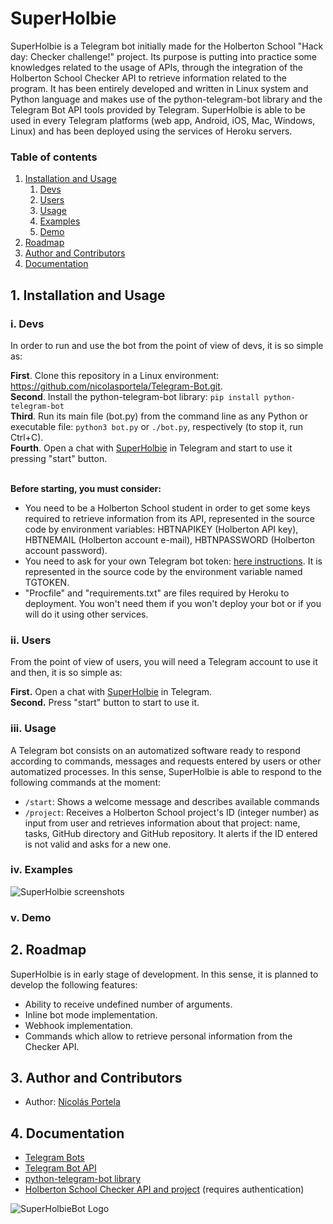 # SuperHolbie

SuperHolbie is a Telegram bot initially made for the Holberton School "Hack day: Checker challenge!" project. Its purpose is putting into practice some knowledges related to the usage of APIs, through the integration of the Holberton School Checker API to retrieve information related to the program.
It has been entirely developed and written in Linux system and Python language and makes use of the python-telegram-bot library and the Telegram Bot API tools provided by Telegram. SuperHolbie is able to be used in every Telegram platforms (web app, Android, iOS, Mac, Windows, Linux) and has been deployed using the services of Heroku servers.

### Table of contents
1. [Installation and Usage](#1)
   1. [Devs](#11)
   2. [Users](#12)
   3. [Usage](#13)
   4. [Examples](#14)
   5. [Demo](#15)
2. [Roadmap](#2)
3. [Author and Contributors](#3)
4. [Documentation](#4)

## 1. Installation and Usage <a name="1"></a>

### i. Devs <a name="11"></a>
In order to run and use the bot from the point of view of devs, it is so simple as:

**First**. Clone this repository in a Linux environment: https://github.com/nicolasportela/Telegram-Bot.git. \
**Second**. Install the python-telegram-bot library: `pip install python-telegram-bot`\
**Third**. Run its main file (bot\.py) from the command line as any Python or executable file: `python3 bot.py` or `./bot.py`, respectively (to stop it, run Ctrl+C).\
**Fourth**. Open a chat with [SuperHolbie](http://t.me/SuperHolbieBot) in Telegram and start to use it pressing "start" button.

\
**Before starting, you must consider:** 
* You need to be a Holberton School student in order to get some keys required to retrieve information from its API, represented in the source code by environment variables: HBTNAPIKEY (Holberton API key), HBTNEMAIL (Holberton account e-mail), HBTNPASSWORD (Holberton account password).
* You need to ask for your own Telegram bot token: [here instructions](https://core.telegram.org/bots#creating-a-new-bot). It is represented in the source code by the environment variable named TGTOKEN.
* "Procfile" and "requirements.txt" are files required by Heroku to deployment. You won't need them if you won't deploy your bot or if you will do it using other services.

### ii. Users <a name="12"></a>
From the point of view of users, you will need a Telegram account to use it and then, it is so simple as:

**First.** Open a chat with [SuperHolbie](http://t.me/SuperHolbieBot) in Telegram.\
**Second.** Press "start" button to start to use it.

### iii. Usage <a name="13"></a>
A Telegram bot consists on an automatized software ready to respond according to commands, messages and requests entered by users or other automatized processes. In this sense, SuperHolbie is able to respond to the following commands at the moment:

* `/start`: Shows a welcome message and describes available commands
* `/project`: Receives a Holberton School project's ID (integer number) as input from user and retrieves information about that project: name, tasks, GitHub directory and GitHub repository. It alerts if the ID entered is not valid and asks for a new one.

### iv. Examples <a name="14"></a>

![SuperHolbie screenshots](https://lh3.googleusercontent.com/pVCm7r1ne9t7SiKSv7zMgLZwMIWaElTrl8kyv5KPdXydcJ3mS-gzc6l_qS8O6kDxNvl0EOIfvzNIlL8qLdE_LCvx2N7vXZQa6DyWxL_DsaZ6IX92ILMqau1sF47CVnsdrj5oSe1qIBrSMnLu2LpHZEgr-TiOO4Ht4V_dLpmxGdrsYy1wbG5HBGytqTiRNKKSLujPxcUeZeeganzbo-GCi5n5e2cJO-AnA80CTnutPGMhEIq-rc6PhVRnSrsrABZSA0h0oiQZs7TB0r_lWEVPdkSbSoHs4yxEfrdmxepvTh6x_le9w4DLdmqfulIAVHWmXRzbOo5SCOqYm89uazLcbNRq_q59cxS_iMu7C5897IEXnHyqbI0M-inEGXsQEfOX6__hIXoMNfLXxKGeQiKxXSJHWJB2d6Eyj5jW7DTpAYhqrvz2Dx_CvZ__0egK9dd4FH__LInWnVS5YfdQWCEzDsR3vpTM9kQ7LHA67_bVTtaWMu8T83sgv1x5vOvAr_HD6cUuRn6PFQiu-8741RgiuC0Y4-s8UGSwenWxy9RR1uwLiycGrl1Wqn6B1gDVFuvHnpNlIM9AJB3wqjEl8S0XecBTnanSnZ9Y_rBF3sZ7hbTJT7s3pdlPkez-nXtoIP5TWsGq9QdhDR77g6P1y4-4NBxoOdQ8kNLxb14XmP-n7nBSS-_BgoTWvHHN-Str50Lp4rwTNIxz0iQQqzZ_Imu12Zw=w1154-h923-no?authuser=1)

### v. Demo <a name="15"></a>


## 2. Roadmap <a name="2"></a>
SuperHolbie is in early stage of development. In this sense, it is planned to develop the following features:
* Ability to receive undefined number of arguments.
* Inline bot mode implementation.
* Webhook implementation.
* Commands which allow to retrieve personal information from the Checker API. 

## 3. Author and Contributors <a name="3"></a>
* Author: [Nicolás Portela](https://github.com/nicolasportela)

## 4. Documentation <a name="4"></a>
* [Telegram Bots](https://core.telegram.org/bots)
* [Telegram Bot API](https://core.telegram.org/bots/api)
* [python-telegram-bot library](https://python-telegram-bot.org)
* [Holberton School Checker API and project](https://intranet.hbtn.io/projects/434) (requires authentication)

![SuperHolbieBot Logo](https://lh3.googleusercontent.com/pw/ACtC-3fjBLXqSmJTPAPBpeXai2szaYlMWAZua78vboAmKOTodzRVG3uvOJi3vVHVQE-NkRozkVnvqsxbUaknmP53QnoeuQgHEZkG4o3b5OIXbNCOeuBg-YR33hkYfESLKcGTLb9R1a1N1PERTkGLIFv1dr29=s954-no?authuser=1)
